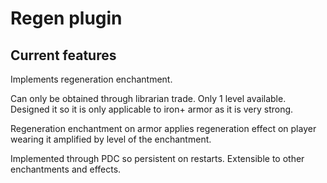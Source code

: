 # Regen plugin
## Current features
Implements regeneration enchantment.

Can only be obtained through librarian trade.
Only 1 level available.
Designed it so it is only applicable to 
iron+ armor as it is very strong.

Regeneration enchantment on armor applies regeneration effect on player wearing it amplified by level of the enchantment.

Implemented through PDC so persistent on restarts.
Extensible to other enchantments and effects.
